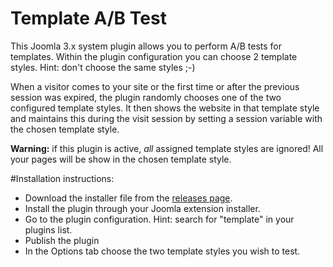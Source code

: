 Template A/B Test
=================

This Joomla 3.x system plugin allows you to perform A/B tests for templates.
Within the plugin configuration you can choose 2 template styles. Hint: don't choose the same styles ;-)

When a visitor comes to your site or the first time or after the previous session was expired, the plugin randomly chooses one of the two configured template styles.
It then shows the website in that template style and maintains this during the visit session by setting a session variable with the chosen template style.

**Warning:** if this plugin is active, *all* assigned template styles are ignored! All your pages will be show in the chosen template style.

#Installation instructions:
* Download the installer file from the [releases page](https://github.com/renekreijveld/TemplateABTest/releases).
* Install the plugin through your Joomla extension installer.
* Go to the plugin configuration. Hint: search for "template" in your plugins list.
* Publish the plugin
* In the Options tab choose the two template styles you wish to test.

